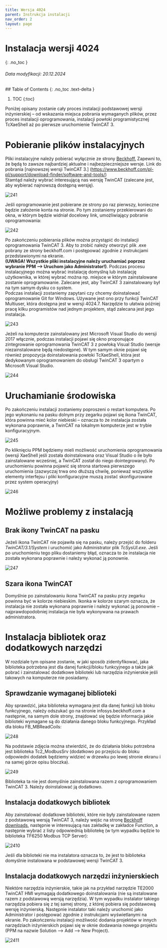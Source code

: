 ```yaml
---
title: Wersja 4024 
parent: Instrukcja instalacji 
nav_order: 2
layout: page
---
```



# Instalacja wersji 4024
{: .no_toc }
<h6> Data modyfikacji: 20.12.2024 </h6>
## Table of Contents
{: .no_toc .text-delta }

1. TOC
{:toc}

Poniżej opisany zostanie cały proces instalacji podstawowej wersji inżynierskiej – od wskazania miejsca pobrania wymaganych plików, przez proces instalacji oprogramowania, instalacji powłoki programistycznej TcXaeShell aż po pierwsze uruchomienie TwinCAT 3. 
# Pobieranie plików instalacyjnych 
Pliki instalacyjne należy pobierać wyłącznie ze strony [Beckhoff.](https://www.beckhoff.com/pl-pl/) Zapewni to, że będą to zawsze najbardziej aktualne i najbezpieczniejsze wersje. Link do pobrania [najnowszej wersji TwinCAT 3.] (https://www.beckhoff.com/pl-pl/support/download-finder/software-and-tools/) 
<br>
Stamtąd należy wybrać interesującą nas wersję TwinCAT (zalecane jest, aby wybierać najnowszą dostępną wersję).

![241](https://ba-pl.github.io/wiki/assets/images/4024/241.png "241")

Jeśli oprogramowanie jest pobierane ze strony po raz pierwszy, konieczne będzie założenie konta na stronie. Po tym zostaniemy przekierowani do okna, w którym będzie widniał docelowy link, umożliwiający pobranie oprogramowania:

![242](https://ba-pl.github.io/wiki/assets/images/4024/242.png "242")

Po zakończeniu pobierania plików można przystąpić do instalacji oprogramowania TwinCAT 3. Aby to zrobić należy otworzyć plik .exe pobrany ze strony beckhoff.com i postępować zgodnie z instrukcjami przedstawionymi na ekranie.
<br>
**(UWAGA! Wszystkie pliki instalacyjne należy uruchamiać poprzez wybranie PPM --> Uruchom jako Administrator!)**. Podczas procesu instalacyjnego można wybrać instalację domyślną lub instalację użytkownika, w której wybrać można np. miejsce w którym zainstalowane zostanie oprogramowanie. Zalecane jest, aby TwinCAT 3 zainstalowany był na tym samym dysku co system.
<br>
Podczas instalacji zostaniemy zapytani czy chcemy doinstalować oprogramowanie Git for Windows. Używane jest ono przy funkcji TwinCAT Multiuser, która dostępna jest w wersji 4024.7. Narzędzie to ułatwia później pracę kilku programistów nad jednym projektem, stąd zalecana jest jego instalacja.

![243](https://ba-pl.github.io/wiki/assets/images/4024/243.png "243")

Jeżeli na komputerze zainstalowany jest Microsoft Visual Studio do wersji 2017 włącznie, podczas instalacji pojawi się okno proponujące zintegrowanie oprogramowania TwinCAT 3 z powłoką Visual Studio (wersje niezainstalowane będą niedostępne). W tym samym oknie pojawi się również propozycja doinstalowania powłoki TcXaeShell, która jest dedykowanym oprogramowaniem do obsługi TwinCAT 3 opartym o Microsoft Visual Studio.

![244](https://ba-pl.github.io/wiki/assets/images/4024/244.png "244")

# Uruchamianie środowiska 
Po zakończeniu instalacji zostaniemy poproszeni o restart komputera. Po jego wykonaniu na pasku dolnym przy zegarku pojawi się ikona TwinCAT, która powinna mieć kolor niebieski – oznacza to że instalacja została wykonana poprawnie, a TwinCAT na lokalnym komputerze jest w trybie konfiguracyjnym.

![245](https://ba-pl.github.io/wiki/assets/images/4024/245.png "245")

Po kliknięciu PPM będziemy mieli możliwość uruchomienia oprogramowania (wersji XaeShell jeśli została doinstalowana oraz Visual Studio o ile było zainstalowane wcześniej, a TwinCAT został do niego dointegrowany). Po uruchomieniu powinna pojawić się strona startowa pierwszego uruchomienia (zazwyczaj trwa ono dłuższą chwilę, ponieważ wszystkie elementy interfejsu i pliki konfiguracyjne muszą zostać skonfigurowane przez system operacyjny)

![246](https://ba-pl.github.io/wiki/assets/images/4024/246.png "246")

# Możliwe problemy z instalacją
## Brak ikony TwinCAT na pasku 
Jeżeli ikona TwinCAT nie pojawiła się na pasku, należy przejść do folderu *TwinCAT/3.1/System* i uruchomić jako Administrator plik *TcSysUI.exe*. Jeśli po uruchomieniu tego pliku dostaniemy błąd, oznacza to że instalacja nie została wykonana poprawnie i należy wykonać ją ponownie.

![247](https://ba-pl.github.io/wiki/assets/images/4024/247.png "247")

## Szara ikona TwinCAT
Domyślnie po zainstalowaniu ikona TwinCAT na pasku przy zegarku powinna być w kolorze niebieskim. Ikonka w kolorze szarym oznacza, że instalacja nie została wykonana poprawnie i należy wykonać ją ponownie – najprawdopodobniej instalacja nie była wykonywana na prawach administratora.
# Instalacja bibliotek oraz dodatkowych narzędzi 
W rozdziale tym opisane zostanie, w jaki sposób zidentyfikować, jaka biblioteka potrzebna jest dla danej funkcji/bloku funkcyjnego a także jak pobrać i zainstalować dodatkowe biblioteki lub narzędzia inżynierskie jeśli takowych na komputerze nie posiadamy.
## Sprawdzanie wymaganej biblioteki 
Aby sprawdzić, jaka biblioteka wymagana jest dla danej funkcji lub bloku funkcyjnego, należy odszukać go na stronie infosys.beckhoff.com a następnie, na samym dole strony, znajdować się będzie informacja jakie biblioteki wymagane są do działania danego bloku funkcyjnego. Przykład dla bloku FB_MBReadCoils:

![248](https://ba-pl.github.io/wiki/assets/images/4024/248.png "248")

Na podstawie zdjęcia można stwierdzić, że do działania bloku potrzebna jest biblioteka Tc2_ModbusSrv (dodatkowo po przejściu do bloku odpowiedni dodatek będziemy widzieć w drzewku po lewej stronie ekranu i na samej górze opisu bloczka).

![249](https://ba-pl.github.io/wiki/assets/images/4024/249.png "249")

Biblioteka ta nie jest domyślnie zainstalowana razem z oprogramowaniem TwinCAT 3. Należy doinstalować ją dodatkowo.
## Instalacja dodatkowych bibliotek 
Aby zainstalować dodatkowe biblioteki, które nie były zainstalowane razem z podstawową wersją TwinCAT 3, należy wejśc na stronę [Beckhoff downloads](https://beckhoff.pl/english/download/tc3-downloads.htm), następnie w interesującą nas zakładkę w zakładce Function, a następnie wybrać z listy odpowiednią bibliotekę (w tym wypadku będzie to biblioteka TF6250 Modbus TCP Server):

![2410](https://ba-pl.github.io/wiki/assets/images/4024/2410.png "2410")

Jeśli dla biblioteki nie ma instalatora oznacza to, że jest to biblioteka domyślnie instalowana w podstawowej wersji TwinCAT 3.
## Instalacja dodatkowych narzędzi inżynierskiech 
Niektóre narzędzia inżynierskie, takie jak na przykład narzędzie TE2000 TwinCAT HMI wymagają dodatkowego doinstalowania (nie są instalowane razem z podstawową wersją narzędzia). W tym wypadku instalator takiego narzędzia pobiera się z tej samej strony, z której pobiera się podstawową wersję inżynierską. Następnie instalator taki należy uruchomić jako Administrator i postępować zgodnie z instrukcjami wyświetlanymi na ekranie. Po zakończeniu instalacji możliwość dodania projektów w innych narzędziach inżynierskich pojawi się w oknie dodawania nowego projektu (PPM na nazwie Solution --> Add --> New Project).

![2411](https://ba-pl.github.io/wiki/assets/images/4024/2411.png "2411")



